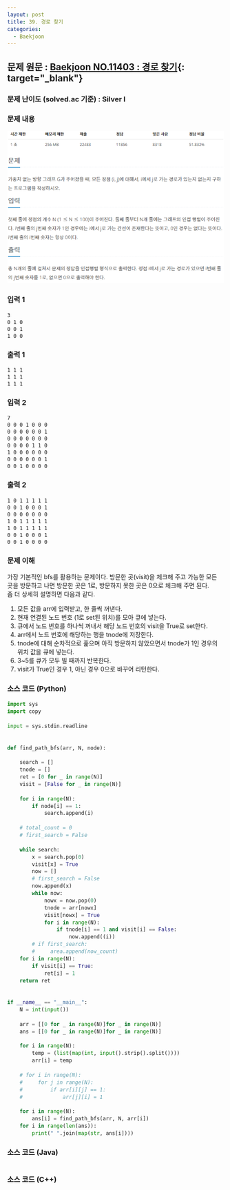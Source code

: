 ```yaml
---
layout: post
title: 39. 경로 찾기
categories:
  - Baekjoon
---
```


## 문제 원문 : [Baekjoon NO.11403 : 경로 찾기](https://www.acmicpc.net/problem/11403){: target="\_blank"}

### 문제 난이도 (solved.ac 기준) : Silver I

### 문제 내용

![11403_find_path](/assets/images/Baekjoon/11403_find_path.PNG)

### 입력 1

```
3
0 1 0
0 0 1
1 0 0
```

### 출력 1

```
1 1 1
1 1 1
1 1 1
```

### 입력 2

```
7
0 0 0 1 0 0 0
0 0 0 0 0 0 1
0 0 0 0 0 0 0
0 0 0 0 1 1 0
1 0 0 0 0 0 0
0 0 0 0 0 0 1
0 0 1 0 0 0 0
```

### 출력 2

```
1 0 1 1 1 1 1
0 0 1 0 0 0 1
0 0 0 0 0 0 0
1 0 1 1 1 1 1
1 0 1 1 1 1 1
0 0 1 0 0 0 1
0 0 1 0 0 0 0
```

### 문제 이해

가장 기본적인 bfs를 활용하는 문제이다. 방문한 곳(visit)을 체크해 주고 가능한 모든 곳을 방문하고 나면 방문한 곳은 1로, 방문하지 못한 곳은 0으로 체크해 주면 된다.  
좀 더 상세히 설명하면 다음과 같다.

1. 모든 값을 arr에 입력받고, 한 줄씩 꺼낸다.
2. 현재 연결된 노드 번호 (1로 set된 위치)를 모아 큐에 넣는다.
3. 큐에서 노드 번호를 하나씩 꺼내서 해당 노드 번호의 visit을 True로 set한다.
4. arr에서 노드 번호에 해당하는 행을 tnode에 저장한다.
5. tnode에 대해 순차적으로 훑으며 아직 방문하지 않았으면서 tnode가 1인 경우의 위치 값을 큐에 넣는다.
6. 3~5를 큐가 모두 빌 때까지 반복한다.
7. visit가 True인 경우 1, 아닌 경우 0으로 바꾸어 리턴한다.

### 소스 코드 (Python)

```python
import sys
import copy

input = sys.stdin.readline


def find_path_bfs(arr, N, node):

    search = []
    tnode = []
    ret = [0 for _ in range(N)]
    visit = [False for _ in range(N)]

    for i in range(N):
        if node[i] == 1:
            search.append(i)

    # total_count = 0
    # first_search = False

    while search:
        x = search.pop(0)
        visit[x] = True
        now = []
        # first_search = False
        now.append(x)
        while now:
            nowx = now.pop(0)
            tnode = arr[nowx]
            visit[nowx] = True
            for i in range(N):
                if tnode[i] == 1 and visit[i] == False:
                    now.append((i))
        # if first_search:
        #     area.append(now_count)
    for i in range(N):
        if visit[i] == True:
            ret[i] = 1
    return ret


if __name__ == "__main__":
    N = int(input())

    arr = [[0 for _ in range(N)]for _ in range(N)]
    ans = [[0 for _ in range(N)]for _ in range(N)]

    for i in range(N):
        temp = (list(map(int, input().strip().split())))
        arr[i] = temp

    # for i in range(N):
    #     for j in range(N):
    #         if arr[i][j] == 1:
    #             arr[j][i] = 1

    for i in range(N):
        ans[i] = find_path_bfs(arr, N, arr[i])
    for i in range(len(ans)):
        print(" ".join(map(str, ans[i])))

```

### 소스 코드 (Java)

```java

```

### 소스 코드 (C++)

```cpp

```
